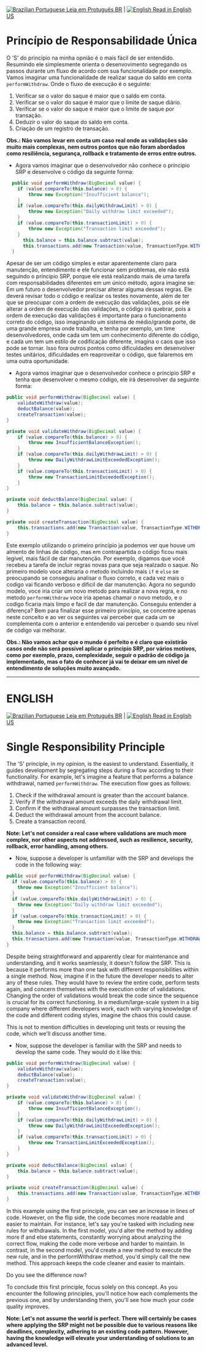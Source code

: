 


[![Brazilian Portuguese](https://upload.wikimedia.org/wikipedia/commons/thumb/0/05/Flag_of_Brazil.svg/32px-Flag_of_Brazil.svg.png) Leia em Protuguês BR](#princípio-de-responsabilidade-única) | 
[![English](https://upload.wikimedia.org/wikipedia/en/thumb/a/a4/Flag_of_the_United_States.svg/32px-Flag_of_the_United_States.svg.png) Read in English US](#single-responsibility-principle)


# Princípio de Responsabilidade Única

O 'S' do princípio na minha opnião é o mais fácil de ser entendido. Resumindo ele simplesmente orienta o desenvovimento segregando os passos durante um fluxo de acordo com sua funcionalidade por exemplo.
Vamos imaginar uma funcionalidade de realizar saque do saldo em conta ``performWithdraw``. Onde o fluxo de execução é o seguinte:
  1. Verificar se o valor do saque é maior que o saldo em conta.
  2. Verificar se o valor do saque é maior que o limite de saque diário.
  3. Verificar se o valor do saque é maior que o limite de saque por transação.
  4. Deduzir o valor do saque do saldo em conta.
  5. Criação de um registro de transação.

**Obs.:  Não vamos levar em conta um caso real onde as validações são muito mais complexas, nem outros pontos que não foram abordados como resiliência, segurança, rollback e tratamento de erros entre outros.**

- Agora vamos imaginar que o desenvolvedor não conhece o príncipio SRP e desenvolve o código da seguinte forma:
```java
  public void performWithdraw(BigDecimal value) {
    if (value.compareTo(this.balance) > 0) {
        throw new Exception("Insufficient balance");
    }
    if (value.compareTo(this.dailyWithdrawLimit) > 0) {
        throw new Exception("Daily withdraw limit exceeded");
    }
    if (value.compareTo(this.transactionLimit) > 0) {
        throw new Exception("Transaction limit exceeded");
    }
      this.balance = this.balance.subtract(value);
      this.transactions.add(new Transaction(value, TransactionType.WITHDRAW));
  }
```
Apesar de ser um código simples e estar aparentemente claro para manutenção, entendimento e ele funcionar sem problemas, ele não está seguindo o príncipio SRP, porque ele está realizando mais de uma tarefa com responsabilidades diferentes em um único método, agora imagine se:
Em um futuro o desenvolvedor precisar alterar alguma dessas regras. Ele deverá revisar todo o código e realizar os testes novamente, além de ter que se preocupar com a ordem de execução das validações, pois se ele alterar a ordem de execução das validações, o código irá quebrar, pois a ordem de execução das validações é importante para o funcionamento correto do código, isso imaginando um sistema de médio/grande porte, de uma grande empresa onde trabalha, e tenha por exemplo, um time desenvolvedores, onde cada um tem um conhecimento diferente do código, e cada um tem um estilo de codificação diferente, imagina o caos que isso pode se tornar.
Isso fora outros pontos como dificuldades em desenvolver testes unitários, dificuldades em reaproveitar o código, que falaremos em uma outra oportunidade.

- Agora vamos imaginar que o desenvolvedor conhece o príncipio SRP e tenha que desenvolver o mesmo código, ele irá desenvolver da seguinte forma:
```java
public void performWithdraw(BigDecimal value) {
    validateWithdraw(value);
    deductBalance(value);
    createTransaction(value);
}

private void validateWithdraw(BigDecimal value) {
    if (value.compareTo(this.balance) > 0) {
        throw new InsufficientBalanceException();
    }
    if (value.compareTo(this.dailyWithdrawLimit) > 0) {
        throw new DailyWithdrawLimitExceededException();
    }
    if (value.compareTo(this.transactionLimit) > 0) {
        throw new TransactionLimitExceededException();
    }
}

private void deductBalance(BigDecimal value) {
    this.balance = this.balance.subtract(value);
}

private void createTransaction(BigDecimal value) {
    this.transactions.add(new Transaction(value, TransactionType.WITHDRAW));
}
```

Este exemplo utilizando o primeiro princípio ja podemos ver que houve um almento de linhas de código, mas em contrapartida o código ficou mais legível, mais fácil de dar manutenção. Por exemplo, digamos que você recebeu a tarefa de incluir regras novas para que seja realzado o saque.
No primeiro modelo voce alteraria o metodo incluindo mais ``if`` e ``else`` se preocupando se conseguiu analisar o fluxo correto, e cada vez mais o codigo vai ficando verboso e dificil de dar manutenção.
Agora no segundo modelo, voce iria criar um novo metodo para realizar a nova regra, e no metodo ``performWithdraw`` voce iria apenas chamar o novo metodo, e o codigo ficaria mais limpo e facil de dar manutenção.
Conseguiu entender a diferença?
Bem para finalizar esse primeiro princípio, se concentre apenas neste conceito e ao ver os seguintes vai perceber que cada um se complementa com o anterior e entendendo vai perceber o quando seu nível de código vai melhorar.

**Obs.:  Não vamos achar que o mundo é perfeito e é claro que existirão casos onde não será possível aplicar o príncipio SRP, por vários motivos, como por exemplo, prazo, complexidade, seguir o padrão de código ja implementado, mas o fato de conhecer já vai te deixar em um nível de entendimento de soluções muito avançado.**

----

# ENGLISH

[![Brazilian Portuguese](https://upload.wikimedia.org/wikipedia/commons/thumb/0/05/Flag_of_Brazil.svg/32px-Flag_of_Brazil.svg.png) Leia em Protuguês BR](#princípio-de-responsabilidade-única) | 
[![English](https://upload.wikimedia.org/wikipedia/en/thumb/a/a4/Flag_of_the_United_States.svg/32px-Flag_of_the_United_States.svg.png) Read in English US](#single-responsibility-principle)

# Single Responsibility Principle

The 'S' principle, in my opinion, is the easiest to understand. Essentially, it guides development by segregating steps during a flow according to their functionality. For example, let's imagine a feature that performs a balance withdrawal, named `performWithdraw`. The execution flow goes as follows:
1. Check if the withdrawal amount is greater than the account balance.
2. Verify if the withdrawal amount exceeds the daily withdrawal limit.
3. Confirm if the withdrawal amount surpasses the transaction limit.
4. Deduct the withdrawal amount from the account balance.
5. Create a transaction record.

**Note: Let's not consider a real case where validations are much more complex, nor other aspects not addressed, such as resilience, security, rollback, error handling, among others.**

- Now, suppose a developer is unfamiliar with the SRP and develops the code in the following way:
```java
public void performWithdraw(BigDecimal value) {
  if (value.compareTo(this.balance) > 0) {
    throw new Exception("Insufficient balance");
  }
  if (value.compareTo(this.dailyWithdrawLimit) > 0) {
    throw new Exception("Daily withdraw limit exceeded");
  }
  if (value.compareTo(this.transactionLimit) > 0) {
    throw new Exception("Transaction limit exceeded");
  }
  this.balance = this.balance.subtract(value);
  this.transactions.add(new Transaction(value, TransactionType.WITHDRAW));
}
```

Despite being straightforward and apparently clear for maintenance and understanding, and it works seamlessly, it doesn't follow the SRP. This is because it performs more than one task with different responsibilities within a single method. Now, imagine if in the future the developer needs to alter any of these rules. They would have to review the entire code, perform tests again, and concern themselves with the execution order of validations. Changing the order of validations would break the code since the sequence is crucial for its correct functioning. In a medium/large-scale system in a big company where different developers work, each with varying knowledge of the code and different coding styles, imagine the chaos this could cause.

This is not to mention difficulties in developing unit tests or reusing the code, which we'll discuss another time.

- Now, suppose the developer is familiar with the SRP and needs to develop the same code. They would do it like this:
```java
public void performWithdraw(BigDecimal value) {
    validateWithdraw(value);
    deductBalance(value);
    createTransaction(value);
}

private void validateWithdraw(BigDecimal value) {
    if (value.compareTo(this.balance) > 0) {
        throw new InsufficientBalanceException();
    }
    if (value.compareTo(this.dailyWithdrawLimit) > 0) {
        throw new DailyWithdrawLimitExceededException();
    }
    if (value.compareTo(this.transactionLimit) > 0) {
        throw new TransactionLimitExceededException();
    }
}

private void deductBalance(BigDecimal value) {
    this.balance = this.balance.subtract(value);
}

private void createTransaction(BigDecimal value) {
    this.transactions.add(new Transaction(value, TransactionType.WITHDRAW));
}
```

In this example using the first principle, you can see an increase in lines of code. However, on the flip side, the code becomes more readable and easier to maintain. For instance, let's say you're tasked with including new rules for withdrawals. In the first model, you'd alter the method by adding more if and else statements, constantly worrying about analyzing the correct flow, making the code more verbose and harder to maintain. In contrast, in the second model, you'd create a new method to execute the new rule, and in the performWithdraw method, you'd simply call the new method. This approach keeps the code cleaner and easier to maintain.

Do you see the difference now?

To conclude this first principle, focus solely on this concept. As you encounter the following principles, you'll notice how each complements the previous one, and by understanding them, you'll see how much your code quality improves.

**Note: Let's not assume the world is perfect. There will certainly be cases where applying the SRP might not be possible due to various reasons like deadlines, complexity, adhering to an existing code pattern. However, having the knowledge will elevate your understanding of solutions to an advanced level.**